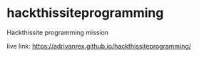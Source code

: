 # hackthissiteprogramming
Hackthissite programming mission

live link: https://adrivanrex.github.io/hackthissiteprogramming/
